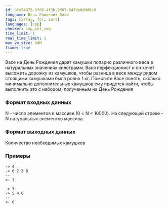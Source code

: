 ```yaml
---
id: bfc54875-8fd9-4f3b-9d87-847de0ddd0e9
longname: День Рождения Васи
tags: [array, for, sort]
languages: [cpp]
checker: cmp_int_seq
time_limit: 1
real_time_limit: 1
max_vm_size: 64M
fixme: true
---
```


Васе на День Рождения дарят камушки попарно различного веса в натуральных значениях килограмм. Вася перфекционист и он хочет выложить дорожку из камушков, чтобы разница в весе между рядом стоящими камушками была ровно 1 кг. Помогите Васе понять, сколько минимально дополнительных камушков ему придется найти, чтобы выполнить это с набором, полученным на День Рождения

### Формат входных данных

N - число элементов в массиве (0 < N < 10000).
На следующей строке - N натуральных элементов массива.

### Формат выходных данных

Количество необходимых камушков

### Примеры

```
-> 4
-> 6 2 3 8
--
<- 3
```

```
-> 3
-> 5 4 6
--
<- 0
```
